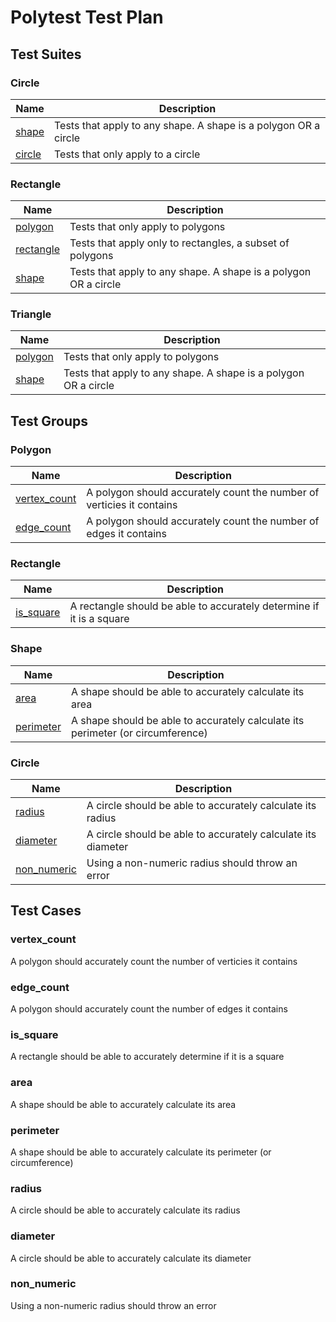 # Polytest Test Plan
## Test Suites

### Circle

| Name | Description |
| --- | --- |
| [shape](#shape) | Tests that apply to any shape. A shape is a polygon OR a circle |
| [circle](#circle) | Tests that only apply to a circle |

### Rectangle

| Name | Description |
| --- | --- |
| [polygon](#polygon) | Tests that only apply to polygons |
| [rectangle](#rectangle) | Tests that apply only to rectangles, a subset of polygons |
| [shape](#shape) | Tests that apply to any shape. A shape is a polygon OR a circle |

### Triangle

| Name | Description |
| --- | --- |
| [polygon](#polygon) | Tests that only apply to polygons |
| [shape](#shape) | Tests that apply to any shape. A shape is a polygon OR a circle |

## Test Groups

### Polygon

| Name | Description |
| --- | --- |
| [vertex_count](#vertex-count) | A polygon should accurately count the number of verticies it contains |
| [edge_count](#edge-count) | A polygon should accurately count the number of edges it contains |

### Rectangle

| Name | Description |
| --- | --- |
| [is_square](#is-square) | A rectangle should be able to accurately determine if it is a square |

### Shape

| Name | Description |
| --- | --- |
| [area](#area) | A shape should be able to accurately calculate its area |
| [perimeter](#perimeter) | A shape should be able to accurately calculate its perimeter (or circumference) |

### Circle

| Name | Description |
| --- | --- |
| [radius](#radius) | A circle should be able to accurately calculate its radius |
| [diameter](#diameter) | A circle should be able to accurately calculate its diameter |
| [non_numeric](#non-numeric) | Using a non-numeric radius should throw an error |

## Test Cases

### vertex_count

A polygon should accurately count the number of verticies it contains

### edge_count

A polygon should accurately count the number of edges it contains

### is_square

A rectangle should be able to accurately determine if it is a square

### area

A shape should be able to accurately calculate its area

### perimeter

A shape should be able to accurately calculate its perimeter (or circumference)

### radius

A circle should be able to accurately calculate its radius

### diameter

A circle should be able to accurately calculate its diameter

### non_numeric

Using a non-numeric radius should throw an error
